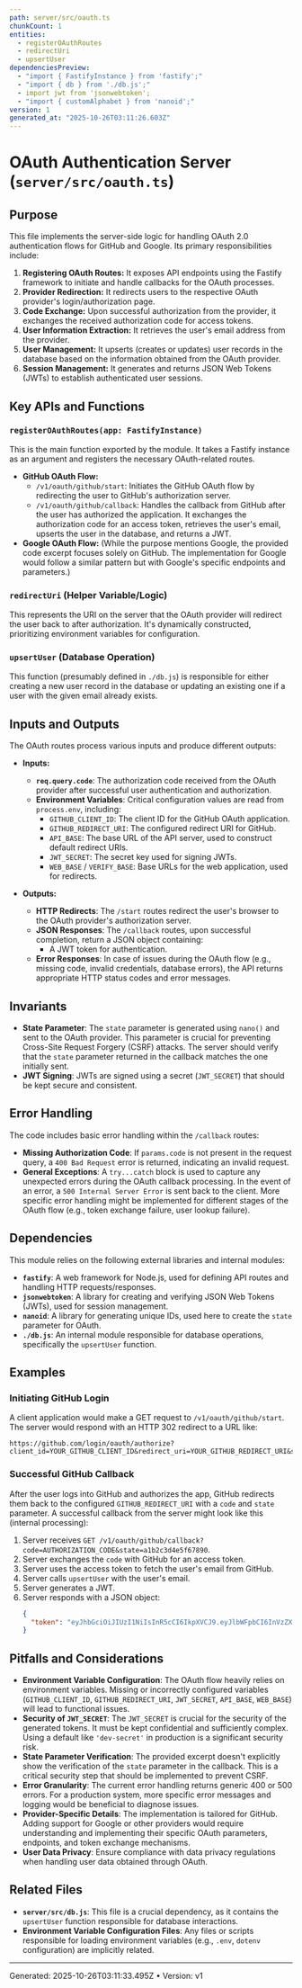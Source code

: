 ```yaml
---
path: server/src/oauth.ts
chunkCount: 1
entities:
  - registerOAuthRoutes
  - redirectUri
  - upsertUser
dependenciesPreview:
  - "import { FastifyInstance } from 'fastify';"
  - "import { db } from './db.js';"
  - import jwt from 'jsonwebtoken';
  - "import { customAlphabet } from 'nanoid';"
version: 1
generated_at: "2025-10-26T03:11:26.603Z"
---
```

# OAuth Authentication Server (`server/src/oauth.ts`)

## Purpose

This file implements the server-side logic for handling OAuth 2.0 authentication flows for GitHub and Google. Its primary responsibilities include:

1.  **Registering OAuth Routes:** It exposes API endpoints using the Fastify framework to initiate and handle callbacks for the OAuth processes.
2.  **Provider Redirection:** It redirects users to the respective OAuth provider's login/authorization page.
3.  **Code Exchange:** Upon successful authorization from the provider, it exchanges the received authorization code for access tokens.
4.  **User Information Extraction:** It retrieves the user's email address from the provider.
5.  **User Management:** It upserts (creates or updates) user records in the database based on the information obtained from the OAuth provider.
6.  **Session Management:** It generates and returns JSON Web Tokens (JWTs) to establish authenticated user sessions.

## Key APIs and Functions

### `registerOAuthRoutes(app: FastifyInstance)`

This is the main function exported by the module. It takes a Fastify instance as an argument and registers the necessary OAuth-related routes.

*   **GitHub OAuth Flow:**
    *   `/v1/oauth/github/start`: Initiates the GitHub OAuth flow by redirecting the user to GitHub's authorization server.
    *   `/v1/oauth/github/callback`: Handles the callback from GitHub after the user has authorized the application. It exchanges the authorization code for an access token, retrieves the user's email, upserts the user in the database, and returns a JWT.
*   **Google OAuth Flow:** (While the purpose mentions Google, the provided code excerpt focuses solely on GitHub. The implementation for Google would follow a similar pattern but with Google's specific endpoints and parameters.)

### `redirectUri` (Helper Variable/Logic)

This represents the URI on the server that the OAuth provider will redirect the user back to after authorization. It's dynamically constructed, prioritizing environment variables for configuration.

### `upsertUser` (Database Operation)

This function (presumably defined in `./db.js`) is responsible for either creating a new user record in the database or updating an existing one if a user with the given email already exists.

## Inputs and Outputs

The OAuth routes process various inputs and produce different outputs:

*   **Inputs:**
    *   **`req.query.code`**: The authorization code received from the OAuth provider after successful user authentication and authorization.
    *   **Environment Variables**: Critical configuration values are read from `process.env`, including:
        *   `GITHUB_CLIENT_ID`: The client ID for the GitHub OAuth application.
        *   `GITHUB_REDIRECT_URI`: The configured redirect URI for GitHub.
        *   `API_BASE`: The base URL of the API server, used to construct default redirect URIs.
        *   `JWT_SECRET`: The secret key used for signing JWTs.
        *   `WEB_BASE` / `VERIFY_BASE`: Base URLs for the web application, used for redirects.

*   **Outputs:**
    *   **HTTP Redirects**: The `/start` routes redirect the user's browser to the OAuth provider's authorization server.
    *   **JSON Responses**: The `/callback` routes, upon successful completion, return a JSON object containing:
        *   A JWT token for authentication.
    *   **Error Responses**: In case of issues during the OAuth flow (e.g., missing code, invalid credentials, database errors), the API returns appropriate HTTP status codes and error messages.

## Invariants

*   **State Parameter**: The `state` parameter is generated using `nano()` and sent to the OAuth provider. This parameter is crucial for preventing Cross-Site Request Forgery (CSRF) attacks. The server should verify that the `state` parameter returned in the callback matches the one initially sent.
*   **JWT Signing**: JWTs are signed using a secret (`JWT_SECRET`) that should be kept secure and consistent.

## Error Handling

The code includes basic error handling within the `/callback` routes:

*   **Missing Authorization Code**: If `params.code` is not present in the request query, a `400 Bad Request` error is returned, indicating an invalid request.
*   **General Exceptions**: A `try...catch` block is used to capture any unexpected errors during the OAuth callback processing. In the event of an error, a `500 Internal Server Error` is sent back to the client. More specific error handling might be implemented for different stages of the OAuth flow (e.g., token exchange failure, user lookup failure).

## Dependencies

This module relies on the following external libraries and internal modules:

*   **`fastify`**: A web framework for Node.js, used for defining API routes and handling HTTP requests/responses.
*   **`jsonwebtoken`**: A library for creating and verifying JSON Web Tokens (JWTs), used for session management.
*   **`nanoid`**: A library for generating unique IDs, used here to create the `state` parameter for OAuth.
*   **`./db.js`**: An internal module responsible for database operations, specifically the `upsertUser` function.

## Examples

### Initiating GitHub Login

A client application would make a GET request to `/v1/oauth/github/start`. The server would respond with an HTTP 302 redirect to a URL like:

```
https://github.com/login/oauth/authorize?client_id=YOUR_GITHUB_CLIENT_ID&redirect_uri=YOUR_GITHUB_REDIRECT_URI&scope=user:email&state=a1b2c3d4e5f67890
```

### Successful GitHub Callback

After the user logs into GitHub and authorizes the app, GitHub redirects them back to the configured `GITHUB_REDIRECT_URI` with a `code` and `state` parameter. A successful callback from the server might look like this (internal processing):

1.  Server receives `GET /v1/oauth/github/callback?code=AUTHORIZATION_CODE&state=a1b2c3d4e5f67890`.
2.  Server exchanges the `code` with GitHub for an access token.
3.  Server uses the access token to fetch the user's email from GitHub.
4.  Server calls `upsertUser` with the user's email.
5.  Server generates a JWT.
6.  Server responds with a JSON object:
    ```json
    {
      "token": "eyJhbGciOiJIUzI1NiIsInR5cCI6IkpXVCJ9.eyJlbWFpbCI6InVzZXJAZXhhbXBsZS5jb20iLCJpYXQiOjE2NzgwNTQ0MDB9.SIGNATURE"
    }
    ```

## Pitfalls and Considerations

*   **Environment Variable Configuration**: The OAuth flow heavily relies on environment variables. Missing or incorrectly configured variables (`GITHUB_CLIENT_ID`, `GITHUB_REDIRECT_URI`, `JWT_SECRET`, `API_BASE`, `WEB_BASE`) will lead to functional issues.
*   **Security of `JWT_SECRET`**: The `JWT_SECRET` is crucial for the security of the generated tokens. It must be kept confidential and sufficiently complex. Using a default like `'dev-secret'` in production is a significant security risk.
*   **State Parameter Verification**: The provided excerpt doesn't explicitly show the verification of the `state` parameter in the callback. This is a critical security step that should be implemented to prevent CSRF.
*   **Error Granularity**: The current error handling returns generic 400 or 500 errors. For a production system, more specific error messages and logging would be beneficial to diagnose issues.
*   **Provider-Specific Details**: The implementation is tailored for GitHub. Adding support for Google or other providers would require understanding and implementing their specific OAuth parameters, endpoints, and token exchange mechanisms.
*   **User Data Privacy**: Ensure compliance with data privacy regulations when handling user data obtained through OAuth.

## Related Files

*   **`server/src/db.js`**: This file is a crucial dependency, as it contains the `upsertUser` function responsible for database interactions.
*   **Environment Variable Configuration Files**: Any files or scripts responsible for loading environment variables (e.g., `.env`, `dotenv` configuration) are implicitly related.

---
Generated: 2025-10-26T03:11:33.495Z  •  Version: v1
